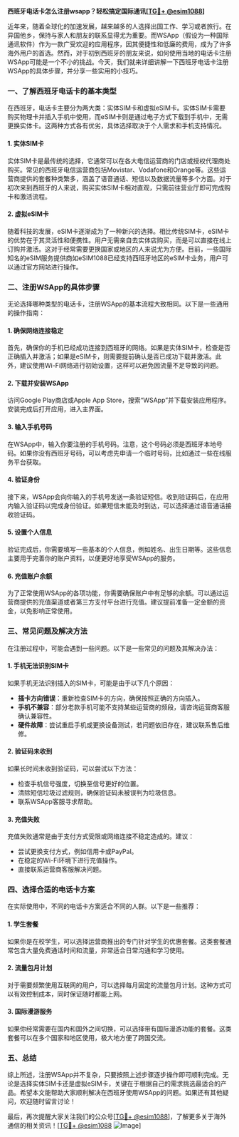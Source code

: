 **西班牙电话卡怎么注册wsapp？轻松搞定国际通讯[[TG💪+ @esim1088](https://t.me/s/esim1088)]**

近年来，随着全球化的加速发展，越来越多的人选择出国工作、学习或者旅行。在异国他乡，保持与家人和朋友的联系显得尤为重要。而WSApp（假设为一种国际通讯软件）作为一款广受欢迎的应用程序，因其便捷性和低廉的费用，成为了许多海外用户的首选。然而，对于初到西班牙的朋友来说，如何使用当地的电话卡注册WSApp可能是一个不小的挑战。今天，我们就来详细讲解一下西班牙电话卡注册WSApp的具体步骤，并分享一些实用的小技巧。

### **一、了解西班牙电话卡的基本类型**

在西班牙，电话卡主要分为两大类：实体SIM卡和虚拟eSIM卡。实体SIM卡需要购买物理卡并插入手机中使用，而eSIM卡则是通过电子方式下载到手机中，无需更换实体卡。这两种方式各有优劣，具体选择取决于个人需求和手机支持情况。

#### **1. 实体SIM卡**
实体SIM卡是最传统的选择，它通常可以在各大电信运营商的门店或授权代理商处购买。常见的西班牙电信运营商包括Movistar、Vodafone和Orange等。这些运营商提供的套餐种类繁多，涵盖了语音通话、短信以及数据流量等多个方面。对于初次来到西班牙的人来说，购买实体SIM卡相对直观，只需前往营业厅即可完成购卡和激活流程。

#### **2. 虚拟eSIM卡**
随着科技的发展，eSIM卡逐渐成为了一种新兴的选择。相比传统SIM卡，eSIM卡的优势在于其灵活性和便携性。用户无需亲自去实体店购买，而是可以直接在线上订购并激活。这对于经常需要更换国家或地区的人来说尤为方便。目前，一些国际知名的eSIM服务提供商如eSIM1088已经支持西班牙地区的eSIM卡业务，用户可以通过官方网站进行操作。

### **二、注册WSApp的具体步骤**

无论选择哪种类型的电话卡，注册WSApp的基本流程大致相同。以下是一些通用的操作指南：

#### **1. 确保网络连接稳定**
首先，确保你的手机已经成功连接到西班牙的网络。如果是实体SIM卡，检查是否正确插入并激活；如果是eSIM卡，则需要提前确认是否已成功下载并激活。此外，建议使用Wi-Fi网络进行初始设置，这样可以避免因流量不足导致的问题。

#### **2. 下载并安装WSApp**
访问Google Play商店或Apple App Store，搜索“WSApp”并下载安装应用程序。安装完成后打开应用，进入主界面。

#### **3. 输入手机号码**
在WSApp中，输入你要注册的手机号码。注意，这个号码必须是西班牙本地号码。如果你没有西班牙号码，可以考虑先申请一个临时号码，比如通过一些在线服务平台获取。

#### **4. 验证身份**
接下来，WSApp会向你输入的手机号发送一条验证短信。收到验证码后，在应用内输入验证码以完成身份验证。如果短信未能及时到达，可以选择通过语音通话接收验证码。

#### **5. 设置个人信息**
验证完成后，你需要填写一些基本的个人信息，例如姓名、出生日期等。这些信息主要用于完善你的账户资料，以便更好地享受WSApp的服务。

#### **6. 充值账户余额**
为了正常使用WSApp的各项功能，你需要确保账户中有足够的余额。可以通过运营商提供的充值渠道或者第三方支付平台进行充值。建议提前准备一定金额的资金，以免影响正常使用。

### **三、常见问题及解决方法**

在注册过程中，可能会遇到一些问题。以下是一些常见的问题及其解决办法：

#### **1. 手机无法识别SIM卡**
如果手机无法识别插入的SIM卡，可能是由于以下几个原因：
- **插卡方向错误**：重新检查SIM卡的方向，确保按照正确的方向插入。
- **手机不兼容**：部分老款手机可能不支持某些运营商的频段，请咨询运营商客服确认兼容性。
- **硬件故障**：尝试重启手机或更换设备测试，若问题依旧存在，建议联系售后维修。

#### **2. 验证码未收到**
如果长时间未收到验证码，可以尝试以下方法：
- 检查手机信号强度，切换至信号更好的位置。
- 清除短信垃圾过滤规则，确保验证码未被误判为垃圾信息。
- 联系WSApp客服寻求帮助。

#### **3. 充值失败**
充值失败通常是由于支付方式受限或网络连接不稳定造成的。建议：
- 尝试更换支付方式，例如信用卡或PayPal。
- 在稳定的Wi-Fi环境下进行充值操作。
- 直接联系运营商客服解决问题。

### **四、选择合适的电话卡方案**

在实际使用中，不同的电话卡方案适合不同的人群。以下是一些推荐：

#### **1. 学生套餐**
如果你是在校学生，可以选择运营商推出的专门针对学生的优惠套餐。这类套餐通常包含大量免费通话时间和流量，非常适合日常沟通和学习使用。

#### **2. 流量包月计划**
对于需要频繁使用互联网的用户，可以选择每月固定的流量包月计划。这种方式可以有效控制成本，同时保证随时都能上网。

#### **3. 国际漫游服务**
如果你经常需要在国内和国外之间切换，可以选择带有国际漫游功能的套餐。这类套餐可以在多个国家和地区使用，极大地方便了跨国交流。

### **五、总结**

综上所述，注册WSApp并不复杂，只要按照上述步骤逐步操作即可顺利完成。无论是选择实体SIM卡还是虚拟eSIM卡，关键在于根据自己的需求挑选最适合的产品。希望本文能帮助大家顺利解决在西班牙使用WSApp的问题。如果还有其他疑问，欢迎随时留言讨论！

最后，再次提醒大家关注我们的公众号[[TG💪+ @esim1088](https://t.me/s/esim1088)]，了解更多关于海外通信的相关资讯！[[TG💪+ @esim1088](https://t.me/s/esim1088) ![Image](https://i.postimg.cc/4NQfJmqS/Snipaste-2025-05-13-00-14-12.png)]